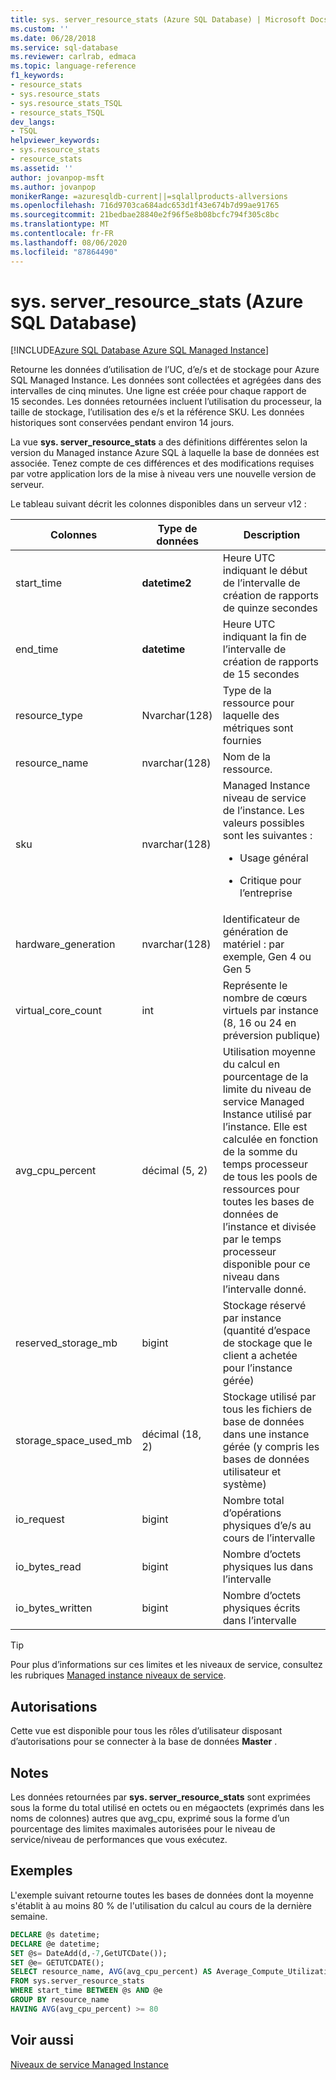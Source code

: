 ```yaml
---
title: sys. server_resource_stats (Azure SQL Database) | Microsoft Docs
ms.custom: ''
ms.date: 06/28/2018
ms.service: sql-database
ms.reviewer: carlrab, edmaca
ms.topic: language-reference
f1_keywords:
- resource_stats
- sys.resource_stats
- sys.resource_stats_TSQL
- resource_stats_TSQL
dev_langs:
- TSQL
helpviewer_keywords:
- sys.resource_stats
- resource_stats
ms.assetid: ''
author: jovanpop-msft
ms.author: jovanpop
monikerRange: =azuresqldb-current||=sqlallproducts-allversions
ms.openlocfilehash: 716d9703ca684adc653d1f43e674b7d99ae91765
ms.sourcegitcommit: 21bedbae28840e2f96f5e8b08bcfc794f305c8bc
ms.translationtype: MT
ms.contentlocale: fr-FR
ms.lasthandoff: 08/06/2020
ms.locfileid: "87864490"
---
```

# <a name="sysserver_resource_stats-azure-sql-database"></a>sys. server_resource_stats (Azure SQL Database)
[!INCLUDE[Azure SQL Database Azure SQL Managed Instance](../../includes/applies-to-version/asdb-asdbmi.md)]

Retourne les données d’utilisation de l’UC, d’e/s et de stockage pour Azure SQL Managed Instance. Les données sont collectées et agrégées dans des intervalles de cinq minutes. Une ligne est créée pour chaque rapport de 15 secondes. Les données retournées incluent l’utilisation du processeur, la taille de stockage, l’utilisation des e/s et la référence SKU. Les données historiques sont conservées pendant environ 14 jours.

La vue **sys. server_resource_stats** a des définitions différentes selon la version du Managed instance Azure SQL à laquelle la base de données est associée. Tenez compte de ces différences et des modifications requises par votre application lors de la mise à niveau vers une nouvelle version de serveur.
 
  
 Le tableau suivant décrit les colonnes disponibles dans un serveur v12 :  
  
|Colonnes|Type de données|Description|  
|----------------------------|---------------|-----------------|  
|start_time|**datetime2**|Heure UTC indiquant le début de l’intervalle de création de rapports de quinze secondes|  
|end_time|**datetime**|Heure UTC indiquant la fin de l’intervalle de création de rapports de 15 secondes|
|resource_type|Nvarchar(128)|Type de la ressource pour laquelle des métriques sont fournies|
|resource_name|nvarchar(128)|Nom de la ressource.|
|sku|nvarchar(128)|Managed Instance niveau de service de l’instance. Les valeurs possibles sont les suivantes : <br><ul><li>Usage général</li></ul><ul><li>Critique pour l’entreprise</li></ul>|
|hardware_generation|nvarchar(128)|Identificateur de génération de matériel : par exemple, Gen 4 ou Gen 5|
|virtual_core_count|int|Représente le nombre de cœurs virtuels par instance (8, 16 ou 24 en préversion publique)|
|avg_cpu_percent|décimal (5, 2)|Utilisation moyenne du calcul en pourcentage de la limite du niveau de service Managed Instance utilisé par l’instance. Elle est calculée en fonction de la somme du temps processeur de tous les pools de ressources pour toutes les bases de données de l’instance et divisée par le temps processeur disponible pour ce niveau dans l’intervalle donné.|
|reserved_storage_mb|bigint|Stockage réservé par instance (quantité d’espace de stockage que le client a achetée pour l’instance gérée)|
|storage_space_used_mb|décimal (18, 2)|Stockage utilisé par tous les fichiers de base de données dans une instance gérée (y compris les bases de données utilisateur et système)|
|io_request|bigint|Nombre total d’opérations physiques d’e/s au cours de l’intervalle|
|io_bytes_read|bigint|Nombre d’octets physiques lus dans l’intervalle|
|io_bytes_written|bigint|Nombre d’octets physiques écrits dans l’intervalle|

 
> [!TIP]  
>  Pour plus d’informations sur ces limites et les niveaux de service, consultez les rubriques [Managed instance niveaux de service](https://docs.microsoft.com/azure/sql-database/sql-database-managed-instance#managed-instance-service-tiers).  
    
## <a name="permissions"></a>Autorisations  
 Cette vue est disponible pour tous les rôles d’utilisateur disposant d’autorisations pour se connecter à la base de données **Master** .  
  
## <a name="remarks"></a>Notes  
 Les données retournées par **sys. server_resource_stats** sont exprimées sous la forme du total utilisé en octets ou en mégaoctets (exprimés dans les noms de colonnes) autres que avg_cpu, exprimé sous la forme d’un pourcentage des limites maximales autorisées pour le niveau de service/niveau de performances que vous exécutez.  
 
## <a name="examples"></a>Exemples  
 L'exemple suivant retourne toutes les bases de données dont la moyenne s'établit à au moins 80 % de l'utilisation du calcul au cours de la dernière semaine.  
  
```sql  
DECLARE @s datetime;  
DECLARE @e datetime;  
SET @s= DateAdd(d,-7,GetUTCDate());  
SET @e= GETUTCDATE();  
SELECT resource_name, AVG(avg_cpu_percent) AS Average_Compute_Utilization   
FROM sys.server_resource_stats   
WHERE start_time BETWEEN @s AND @e  
GROUP BY resource_name  
HAVING AVG(avg_cpu_percent) >= 80  
```  
    
## <a name="see-also"></a>Voir aussi  
 [Niveaux de service Managed Instance](https://docs.microsoft.com/azure/sql-database/sql-database-managed-instance#managed-instance-service-tiers)
